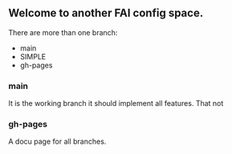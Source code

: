 ## Welcome to another FAI config space.

There are more than one branch:

* main
* SIMPLE
* gh-pages

### main 
It is the working branch it should implement all features. That not 

### gh-pages
A docu page for all branches.
